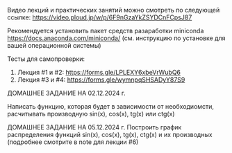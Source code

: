 
Видео лекций и практических занятий можно смотреть по следующей ссылке:
https://video.ploud.jp/w/p/6F9nGzaYkZSYDCnFCpsJ87


Рекомендуется установить пакет средств разаработки miniconda
https://docs.anaconda.com/miniconda/
(см. инструкцию по установке для вашей операционной системы)

Тесты для самопроверки:
1. Лекция #1 и #2: https://forms.gle/LPLEXY6xbeVrWubQ6
2. Лекция #3 и #4: https://forms.gle/wymnpqSHSADyY87S9

ДОМАШНЕЕ ЗАДАНИЕ НА 02.12.2024 г.

Написать функцию, которая будет в зависимости от необходиомсти, расчитывать производную sin(x), cos(x),
tg(x) или ctg(x)

ДОМАШНЕЕ ЗАДАНИЕ НА 05.12.2024 г.
Построить график распределения функций sin(x), cos(x), tg(x), ctg(x) и их производных (подробнее смотрите в note для лекции #6) 



